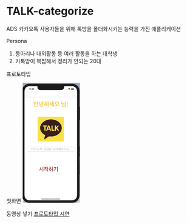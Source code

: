 # TALK-categorize

ADS
카카오톡 사용자들을 위해 톡방을 폴더화시키는 능력을 가진 애플리케이션

Persona
1. 동아리나 대외활동 등 여러 활동을 하는 대학생
2. 카톡방이 복잡해서 정리가 안되는 20대

프로토타입
<img scr = "Docs/img02.png" width="30" heigh="30%">

첫화면
<img src = "Docs/img01.png" width="30%" heigh="30%">

동영상 넣기 
[프로토타입 시연](doc/testvideo.mov)
